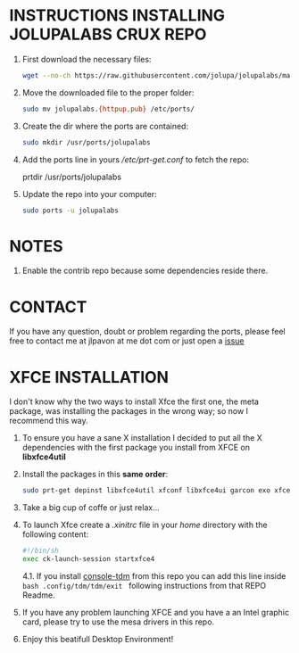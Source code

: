 

INSTRUCTIONS INSTALLING JOLUPALABS CRUX REPO
=====
1. First download the necessary files:

   ```bash
   wget --no-ch https://raw.githubusercontent.com/jolupa/jolupalabs/master/jolupalabs.{httpup,pub}
   ```

2. Move the downloaded file to the proper folder:

   ```bash
   sudo mv jolupalabs.{httpup,pub} /etc/ports/
   ```

 4. Create the dir where the ports are contained:
    ```bash
    sudo mkdir /usr/ports/jolupalabs
    ```

4. Add the ports line in yours */etc/prt-get.conf* to fetch the repo:

   prtdir /usr/ports/jolupalabs

5. Update the repo into your computer:

   ```bash
   sudo ports -u jolupalabs
   ```

NOTES
=====
1. Enable the contrib repo because some dependencies reside there.

CONTACT
=====
If you have any question, doubt or problem regarding the ports, please feel free to contact me at jlpavon at me dot com or just open a [issue](https://github.com/jolupa/jolupalabs/issues)

XFCE INSTALLATION
=====
I don't know why the two ways to install Xfce the first one, the meta package, was installing the packages in the wrong way; so now I recommend this way.
1. To ensure you have a sane X installation I decided to put all the X dependencies with the first package you install from XFCE on **libxfce4util**
1. Install the packages in this **same order**:

   ```bash
   sudo prt-get depinst libxfce4util xfconf libxfce4ui garcon exo xfce4-panel thunar thunar-volman xfce4-settings xfce4-session xfwm4 xfdesktop xfce4-appfinder tumbler xfce4-terminal xfce4-power-manager xfce4-notifyd xfce4-screenshooter mousepad xdg-user-dirs
   ```

3. Take a big cup of coffe or just relax...

4. To launch Xfce create a *.xinitrc* file in your *home* directory with the following content:
   ```bash
   #!/bin/sh
   exec ck-launch-session startxfce4
   ```
   4.1. If you install [console-tdm](https://github.com/jolupa/jolupalabs/tree/master/console-tdm) from this repo you can add this line inside ```bash .config/tdm/tdm/exit ``` following instructions from that REPO Readme.

5. If you have any problem launching XFCE and you have a an Intel graphic card, please try to use the mesa drivers in this repo.

6. Enjoy this beatifull Desktop Environment!
